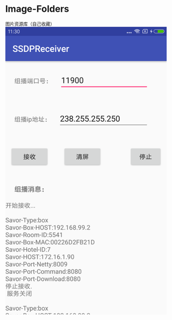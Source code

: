 # Image-Folders
图片资源库（自己收藏）
![image](https://github.com/dreamkid/Image-Folders/blob/master/SSDPRecever/1520220697(1).jpg)
